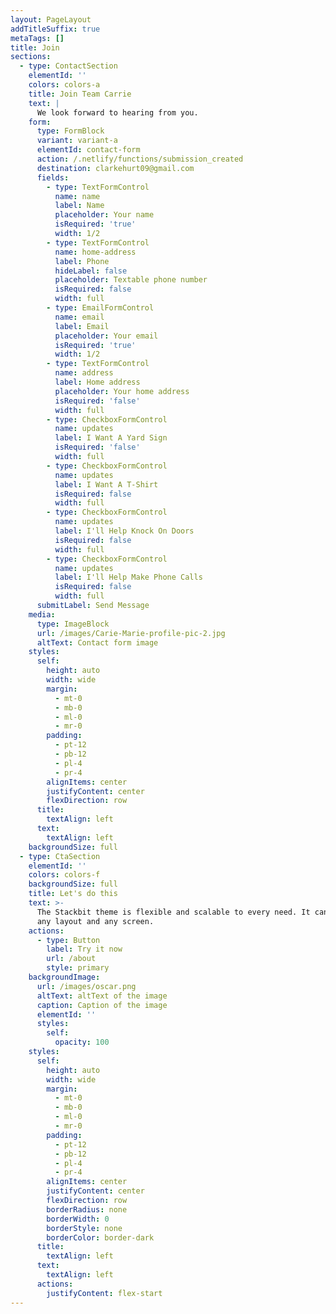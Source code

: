 ```yaml
---
layout: PageLayout
addTitleSuffix: true
metaTags: []
title: Join
sections:
  - type: ContactSection
    elementId: ''
    colors: colors-a
    title: Join Team Carrie
    text: |
      We look forward to hearing from you.
    form:
      type: FormBlock
      variant: variant-a
      elementId: contact-form
      action: /.netlify/functions/submission_created
      destination: clarkehurt09@gmail.com
      fields:
        - type: TextFormControl
          name: name
          label: Name
          placeholder: Your name
          isRequired: 'true'
          width: 1/2
        - type: TextFormControl
          name: home-address
          label: Phone
          hideLabel: false
          placeholder: Textable phone number
          isRequired: false
          width: full
        - type: EmailFormControl
          name: email
          label: Email
          placeholder: Your email
          isRequired: 'true'
          width: 1/2
        - type: TextFormControl
          name: address
          label: Home address
          placeholder: Your home address
          isRequired: 'false'
          width: full
        - type: CheckboxFormControl
          name: updates
          label: I Want A Yard Sign
          isRequired: 'false'
          width: full
        - type: CheckboxFormControl
          name: updates
          label: I Want A T-Shirt
          isRequired: false
          width: full
        - type: CheckboxFormControl
          name: updates
          label: I'll Help Knock On Doors
          isRequired: false
          width: full
        - type: CheckboxFormControl
          name: updates
          label: I'll Help Make Phone Calls
          isRequired: false
          width: full
      submitLabel: Send Message
    media:
      type: ImageBlock
      url: /images/Carie-Marie-profile-pic-2.jpg
      altText: Contact form image
    styles:
      self:
        height: auto
        width: wide
        margin:
          - mt-0
          - mb-0
          - ml-0
          - mr-0
        padding:
          - pt-12
          - pb-12
          - pl-4
          - pr-4
        alignItems: center
        justifyContent: center
        flexDirection: row
      title:
        textAlign: left
      text:
        textAlign: left
    backgroundSize: full
  - type: CtaSection
    elementId: ''
    colors: colors-f
    backgroundSize: full
    title: Let's do this
    text: >-
      The Stackbit theme is flexible and scalable to every need. It can manage
      any layout and any screen.
    actions:
      - type: Button
        label: Try it now
        url: /about
        style: primary
    backgroundImage:
      url: /images/oscar.png
      altText: altText of the image
      caption: Caption of the image
      elementId: ''
      styles:
        self:
          opacity: 100
    styles:
      self:
        height: auto
        width: wide
        margin:
          - mt-0
          - mb-0
          - ml-0
          - mr-0
        padding:
          - pt-12
          - pb-12
          - pl-4
          - pr-4
        alignItems: center
        justifyContent: center
        flexDirection: row
        borderRadius: none
        borderWidth: 0
        borderStyle: none
        borderColor: border-dark
      title:
        textAlign: left
      text:
        textAlign: left
      actions:
        justifyContent: flex-start
---
```

